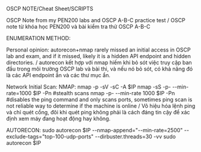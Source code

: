 OSCP NOTE/Cheat Sheet/SCRIPTS

OSCP Note from my PEN200 labs and OSCP A-B-C practice test / OSCP note từ khóa học PEN200 và bài kiểm tra thử OSCP A-B-C

ENUMERATION METHOD:

Personal opinion: autorecon+nmap rarely missed an initial access in OSCP lab and exam, and if it missed, likely it is a hidden API endpoint and hidden directories. /  autorecon kết hợp với nmap hiếm khi bỏ sót việc truy cập ban đầu trong môi trường OSCP lab và bài thi, và nếu nó bỏ sót, có khả năng đó là các API endpoint ẩn và các thư mục ẩn.

Network Initial Scan: 
NMAP:
nmap -p <ports> -sV -sC -A $IP
nmap -sS -p- --min-rate=1000 $IP -Pn #stealth scans
nmap -p- --min-rate 1000 $IP -Pn #disables the ping command and only scans ports, sometimes ping scan is not reliable way to determine if the machine is online / Vô hiệu hóa lệnh ping và chỉ quét cổng, đôi khi quét ping không phải là cách đáng tin cậy để xác định xem máy đang hoạt động hay không.

AUTORECON:
sudo autorecon $IP --nmap-append="--min-rate=2500" --exclude-tags="top-100-udp-ports" --dirbuster.threads=30 -vv 
sudo autorecon $IP






